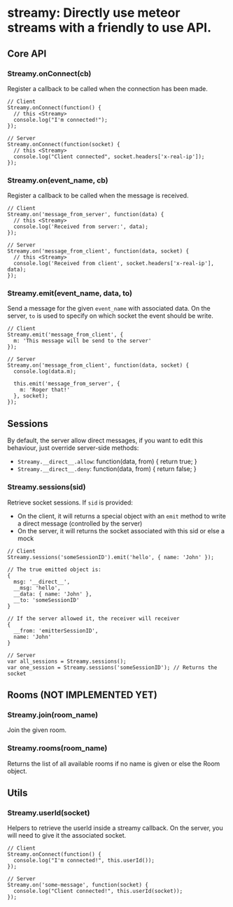 # streamy: Directly use meteor streams with a friendly to use API.

## Core API

### Streamy.onConnect(cb)

Register a callback to be called when the connection has been made.

```
// Client
Streamy.onConnect(function() {
  // this <Streamy>
  console.log("I'm connected!");
});

// Server
Streamy.onConnect(function(socket) {
  // this <Streamy>
  console.log("Client connected", socket.headers['x-real-ip']);
});
```

### Streamy.on(event_name, cb)

Register a callback to be called when the message is received.

```
// Client
Streamy.on('message_from_server', function(data) {
  // this <Streamy>
  console.log('Received from server:', data);
});

// Server
Streamy.on('message_from_client', function(data, socket) {
  // this <Streamy>
  console.log('Received from client', socket.headers['x-real-ip'], data);
});
```

### Streamy.emit(event_name, data, to)

Send a message for the given `event_name` with associated data.
On the server, `to` is used to specify on which socket the event should be write.

```
// Client
Streamy.emit('message_from_client', {
  m: 'This message will be send to the server'
});

// Server
Streamy.on('message_from_client', function(data, socket) {
  console.log(data.m);
  
  this.emit('message_from_server', {
    m: 'Roger that!'
  }, socket);
});

```

## Sessions

By default, the server allow direct messages, if you want to edit this behaviour, just override server-side methods:

- `Streamy.__direct__.allow`: function(data, from) { return true; }
- `Streamy.__direct__.deny`: function(data, from) { return false; }

### Streamy.sessions(sid)

Retrieve socket sessions. If `sid` is provided:

- On the client, it will returns a special object with an `emit` method to write a direct message (controlled by the server)
- On the server, it will returns the socket associated with this sid or else a mock

```
// Client
Streamy.sessions('someSessionID').emit('hello', { name: 'John' });

// The true emitted object is:
{
  msg: '__direct__',
  __msg: 'hello',
  __data: { name: 'John' },
  __to: 'someSessionID'
}

// If the server allowed it, the receiver will receiver
{
  __from: 'emitterSessionID',
  name: 'John'
}

// Server
var all_sessions = Streamy.sessions();
var one_session = Streamy.sessions('someSessionID'); // Returns the socket
```

## Rooms (NOT IMPLEMENTED YET)

### Streamy.join(room_name)

Join the given room.

### Streamy.rooms(room_name)

Returns the list of all available rooms if no name is given or else the Room object.

## Utils

### Streamy.userId(socket)

Helpers to retrieve the userId inside a streamy callback. On the server, you will need to give it the associated socket.

```
// Client
Streamy.onConnect(function() {
  console.log("I'm connected!", this.userId());
});

// Server
Streamy.on('some-message', function(socket) {
  console.log("Client connected!", this.userId(socket));
});
```